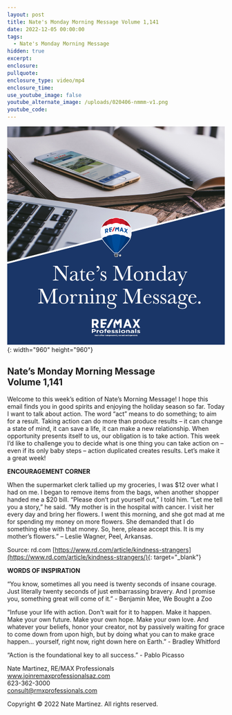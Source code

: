 ```yaml
---
layout: post
title: Nate's Monday Morning Message Volume 1,141
date: 2022-12-05 00:00:00
tags:
  - Nate's Monday Morning Message
hidden: true
excerpt:
enclosure:
pullquote:
enclosure_type: video/mp4
enclosure_time:
use_youtube_image: false
youtube_alternate_image: /uploads/020406-nmmm-v1.png
youtube_code:
---
```

![](/uploads/020406-nmmm-v1-1.png){: width="960" height="960"}

## **Nate’s Monday Morning Message<br>Volume 1,141**

Welcome to this week’s edition of Nate’s Morning Message\! I hope this email finds you in good spirits and enjoying the holiday season so far. Today I want to talk about action. The word “act” means to do something; to aim for a result. Taking action can do more than produce results – it can change a state of mind, it can save a life, it can make a new relationship. When opportunity presents itself to us, our obligation is to take action. This week I’d like to challenge you to decide what is one thing you can take action on – even if its only baby steps – action duplicated creates results. Let’s make it a great week\!

**ENCOURAGEMENT CORNER&nbsp;**

When the supermarket clerk tallied up my groceries, I was $12 over what I had on me. I began to remove items from the bags, when another shopper handed me a $20 bill. “Please don’t put yourself out,” I told him. “Let me tell you a story,” he said. “My mother is in the hospital with cancer. I visit her every day and bring her flowers. I went this morning, and she got mad at me for spending my money on more flowers. She demanded that I do something else with that money. So, here, please accept this. It is my mother’s flowers.” – Leslie Wagner, Peel, Arkansas.

Source: rd.com [https://www.rd.com/article/kindness-strangers](https://www.rd.com/article/kindness-strangers/){: target="_blank"}&nbsp;

**WORDS OF INSPIRATION**

“You know, sometimes all you need is twenty seconds of insane courage. Just literally twenty seconds of just embarrassing bravery. And I promise you, something great will come of it.” - Benjamin Mee, We Bought a Zoo

“Infuse your life with action. Don't wait for it to happen. Make it happen. Make your own future. Make your own hope. Make your own love. And whatever your beliefs, honor your creator, not by passively waiting for grace to come down from upon high, but by doing what you can to make grace happen... yourself, right now, right down here on Earth.” - Bradley Whitford

“Action is the foundational key to all success.” - Pablo Picasso

Nate Martinez, RE/MAX Professionals<br>www.joinremaxprofessionalsaz.com<br>623-362-3000<br>consult@rmxprofessionals.com

Copyright &copy; 2022 Nate Martinez. All rights reserved.